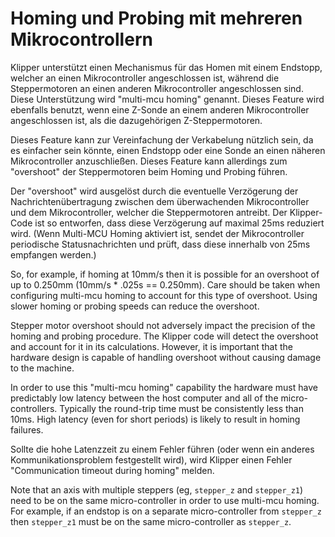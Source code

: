 # Homing und Probing mit mehreren Mikrocontrollern

Klipper unterstützt einen Mechanismus für das Homen mit einem Endstopp, welcher an einen Mikrocontroller angeschlossen ist, während die Steppermotoren an einen anderen Mikrocontroller angeschlossen sind. Diese Unterstützung wird "multi-mcu homing" genannt. Dieses Feature wird ebenfalls benutzt, wenn eine Z-Sonde an einem anderen Mikrocontroller angeschlossen ist, als die dazugehörigen Z-Steppermotoren.

Dieses Feature kann zur Vereinfachung der Verkabelung nützlich sein, da es einfacher sein könnte, einen Endstopp oder eine Sonde an einen näheren Mikrocontroller anzuschließen. Dieses Feature kann allerdings zum "overshoot" der Steppermotoren beim Homing und Probing führen.

Der "overshoot" wird ausgelöst durch die eventuelle Verzögerung der Nachrichtenübertragung zwischen dem überwachenden Mikrocontroller und dem Mikrocontroller, welcher die Steppermotoren antreibt. Der Klipper-Code ist so entworfen, dass diese Verzögerung auf maximal 25ms reduziert wird. (Wenn Multi-MCU Homing aktiviert ist, sendet der Mikrocontroller periodische Statusnachrichten und prüft, dass diese innerhalb von 25ms empfangen werden.)

So, for example, if homing at 10mm/s then it is possible for an overshoot of up to 0.250mm (10mm/s * .025s == 0.250mm). Care should be taken when configuring multi-mcu homing to account for this type of overshoot. Using slower homing or probing speeds can reduce the overshoot.

Stepper motor overshoot should not adversely impact the precision of the homing and probing procedure. The Klipper code will detect the overshoot and account for it in its calculations. However, it is important that the hardware design is capable of handling overshoot without causing damage to the machine.

In order to use this "multi-mcu homing" capability the hardware must have predictably low latency between the host computer and all of the micro-controllers. Typically the round-trip time must be consistently less than 10ms. High latency (even for short periods) is likely to result in homing failures.

Sollte die hohe Latenzzeit zu einem Fehler führen (oder wenn ein anderes Kommunikationsproblem festgestellt wird), wird Klipper einen Fehler "Communication timeout during homing" melden.

Note that an axis with multiple steppers (eg, `stepper_z` and `stepper_z1`) need to be on the same micro-controller in order to use multi-mcu homing. For example, if an endstop is on a separate micro-controller from `stepper_z` then `stepper_z1` must be on the same micro-controller as `stepper_z`.
